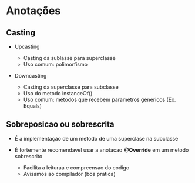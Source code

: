 # Anotações

## Casting

* Upcasting
  * Casting da sublasse para superclasse
  * Uso comum: polimorfismo


* Downcasting
  * Casting da superclasse para subclasse
  * Uso do metodo instanceOf()
  * Uso comum: métodos que recebem parametros genericos (Ex. Equals)

## Sobreposicao ou sobrescrita

* É a implementação de um metodo de uma superclase na subclasse  

* É fortemente recomendavel usar a anotacao __@Override__ em um metodo sobrescrito
  * Facilita a leituraa e compreensao do codigo
  * Avisamos ao compilador (boa pratica)